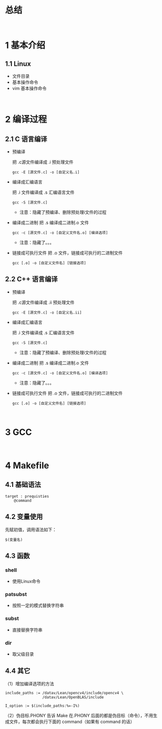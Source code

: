 &emsp;
# 总结


&emsp;
# 1 基本介绍

## 1.1 Linux
- 文件目录
- 基本操作命令
- vim 基本操作命令

&emsp;
# 2 编译过程

## 2.1 C 语言编译
- 预编译

    把 .c源文件编译成 .i 预处理文件
    ```
    gcc -E [源文件.c] -o [自定义名.i]
    ```
- 编译成汇编语言

    把 .i 文件编译成 .s 汇编语言文件
    ```
    gcc -S [源文件.c] 
    ```
    - 注意：隐藏了预编译、删除预处理i文件的过程

- 编译成二进制
    把 .s 编译成二进制.o 文件
    ```
    gcc -c [源文件.c] -o [自定义文件名.o] [编译选项]
    ```
    - 注意：隐藏了。。。

- 链接成可执行文件
    把 .o 文件，链接成可执行的二进制文件
    ```
    gcc [.o] -o [自定义文件名] [链接选项]
    ```

## 2.2 C++ 语言编译
- 预编译

    把 .c源文件编译成 .ii 预处理文件
    ```
    gcc -E [源文件.c] -o [自定义名.ii]
    ```
- 编译成汇编语言

    把 .i 文件编译成 .s 汇编语言文件
    ```
    gcc -S [源文件.c] 
    ```
    - 注意：隐藏了预编译、删除预处理i文件的过程

- 编译成二进制
    把 .s 编译成二进制.o 文件
    ```
    gcc -c [源文件.c] -o [自定义文件名.o] [编译选项]
    ```
    - 注意：隐藏了。。。

- 链接成可执行文件
    把 .o 文件，链接成可执行的二进制文件
    ```
    gcc [.o] -o [自定义文件名] [链接选项]
    ```
&emsp;
# 3 GCC


&emsp;
# 4 Makefile

## 4.1 基础语法
```
target : prequisties
    @command
```

## 4.2 变量使用
先赋初值，调用语法如下：
```
$(变量名)
```

## 4.3 函数

### shell
- 使用Linux命令

### patsubst
- 按照一定的模式替换字符串

### subst
- 直接替换字符串

### dir 
- 取父级目录

## 4.4 其它
（1）增加编译选项的方法
```
include_paths := /datav/Lean/opencv4/include/opencv4 \
                 /datav/Lean/OpenBLAS/include

I_option := $(include_paths:%=-I%)
```
（2）伪目标.PHONY
告诉 Make 在.PHONY 后面的都是伪目标（命令），不用生成文件，每次都会执行下面的 command（如果有 command 的话）

